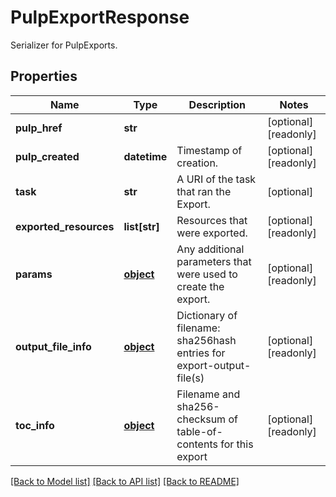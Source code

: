 # PulpExportResponse

Serializer for PulpExports.
## Properties
Name | Type | Description | Notes
------------ | ------------- | ------------- | -------------
**pulp_href** | **str** |  | [optional] [readonly] 
**pulp_created** | **datetime** | Timestamp of creation. | [optional] [readonly] 
**task** | **str** | A URI of the task that ran the Export. | [optional] 
**exported_resources** | **list[str]** | Resources that were exported. | [optional] [readonly] 
**params** | [**object**](.md) | Any additional parameters that were used to create the export. | [optional] [readonly] 
**output_file_info** | [**object**](.md) | Dictionary of filename: sha256hash entries for export-output-file(s) | [optional] [readonly] 
**toc_info** | [**object**](.md) | Filename and sha256-checksum of table-of-contents for this export | [optional] [readonly] 

[[Back to Model list]](../README.md#documentation-for-models) [[Back to API list]](../README.md#documentation-for-api-endpoints) [[Back to README]](../README.md)



